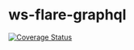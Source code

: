 # ws-flare-graphql

[![Coverage Status](https://coveralls.io/repos/github/ws-flare/ws-flare-test-client/badge.svg?branch=master)](https://coveralls.io/github/ws-flare/ws-flare-test-client?branch=master)
